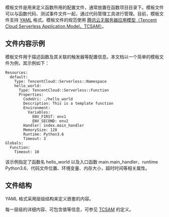 
模板文件是用来定义函数所用的配置文件，通常放置在函数项目目录下。模板文件可以与函数代码、测试事件文件一起，通过代码管理工具进行管理。目前，模板文件支持 [YAML](http://yaml.org/spec/1.1/) 格式。模板文件的规范使用 [腾讯云无服务器应用模型（Tencent Cloud Serverless Application Model，TCSAM）](https://github.com/tencentyun/scfcli/blob/master/docs/specs/tencentcloud%20sam%20version%202018-11-11-zh-cn.md)。

## 文件内容示例

模板文件用于描述函数及其关联的触发器等配置信息。本文档以一个简单的模板文件为例，其示例如下：

```
Resources:
  default:
    Type: TencentCloud::Serverless::Namespace
    hello_world:
      Type: TencentCloud::Serverless::Function
      Properties:
        CodeUri: ./hello_world
        Description: This is a template function
        Environment:
          Variables:
            ENV_FIRST: env1
            ENV_SECOND: env2
        Handler: index.main_handler
        MemorySize: 128
        Runtime: Python3.6
        Timeout: 3
Globals:
  Function:
    Timeout: 10

```

该示例指定了函数名 hello_world 以及入口函数 main.main_handler、runtime Python3.6、代码文件位置、环境变量、内存大小，超时时间等相关属性。

## 文件结构

YAML 格式采用层级结构来定义嵌套的内容。

每一层级的详细内容、可包含值等信息，可参见 [TCSAM](https://github.com/tencentyun/scfcli/blob/master/docs/specs/tencentcloud%20sam%20version%202018-11-11-zh-cn.md) 的定义。


